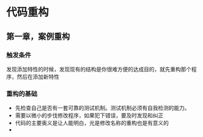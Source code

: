# 代码重构

## 第一章，案例重构
### 触发条件
发现添加特性的时候，发现现有的结构是你很难方便的达成目的，就先重构那个程序，然后在添加新特性

### 重构的基础
+ 先检查自己是否有一套可靠的测试机制。测试机制必须有自我检测的能力。
+ 需要以微小的步伐修改程序，如果犯下错误，要及时发现和纠正
+ 代码的主要奥义是让人能明白，光是修改名称的重构也是有意义的
+ 